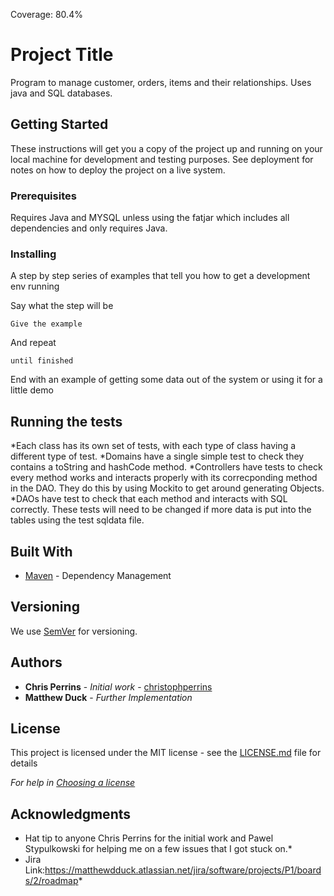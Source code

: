 Coverage: 80.4%
# Project Title

Program to manage customer, orders, items and their relationships. Uses java and SQL databases.

## Getting Started

These instructions will get you a copy of the project up and running on your local machine for development and testing purposes. See deployment for notes on how to deploy the project on a live system.

### Prerequisites

Requires Java and MYSQL unless using the fatjar which includes all dependencies and only requires Java.


### Installing

A step by step series of examples that tell you how to get a development env running

Say what the step will be

```
Give the example
```

And repeat

```
until finished
```

End with an example of getting some data out of the system or using it for a little demo

## Running the tests

*Each class has its own set of tests, with each type of class having a different type of test.
*Domains have a single simple test to check they contains a toString and hashCode method.
*Controllers have tests to check every method works and interacts properly with its correcponding method in the DAO. They do this by using Mockito to get around generating Objects. 
*DAOs have test to check that each method and interacts with SQL correctly. These tests will need to be changed if more data is put into the tables using the test sqldata file.




## Built With

* [Maven](https://maven.apache.org/) - Dependency Management

## Versioning

We use [SemVer](http://semver.org/) for versioning.

## Authors

* **Chris Perrins** - *Initial work* - [christophperrins](https://github.com/christophperrins)
* **Matthew Duck** - *Further Implementation*

## License

This project is licensed under the MIT license - see the [LICENSE.md](LICENSE.md) file for details 

*For help in [Choosing a license](https://choosealicense.com/)*

## Acknowledgments

* Hat tip to anyone Chris Perrins for the initial work and Pawel Stypulkowski for helping me on a few issues that I got stuck on.*
* Jira Link:https://matthewdduck.atlassian.net/jira/software/projects/P1/boards/2/roadmap*
